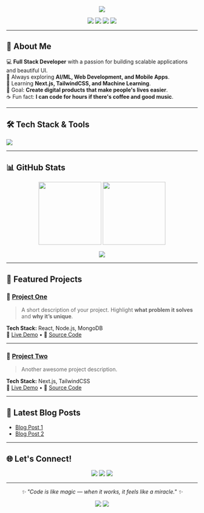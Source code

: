 <!-- Banner / Header Animasi -->
<p align="center">
  <img src="https://readme-typing-svg.herokuapp.com?size=25&duration=4000&color=00F7FF&center=true&vCenter=true&width=800&lines=Hi+There!+👋+I'm+Wilhelmina+Lorenzia+Wijaya;Full+Stack+Developer+%7C+Creative+Thinker+%7C+Lifelong+Learner;Always+learning+new+things+🚀" />
</p>

<!-- Social Badges -->
<p align="center">
  <a href="https://linkedin.com/in/YOUR-LINK"><img src="https://img.shields.io/badge/-LinkedIn-0077B5?style=for-the-badge&logo=linkedin&logoColor=white"/></a>
  <a href="mailto:your.email@example.com"><img src="https://img.shields.io/badge/-Gmail-D14836?style=for-the-badge&logo=gmail&logoColor=white"/></a>
  <a href="https://instagram.com/YOUR-IG"><img src="https://img.shields.io/badge/-Instagram-E4405F?style=for-the-badge&logo=instagram&logoColor=white"/></a>
  <a href="https://YOUR-PORTFOLIO.com"><img src="https://img.shields.io/badge/-Portfolio-FF5722?style=for-the-badge&logo=Google-Chrome&logoColor=white"/></a>
</p>

---

## 🌟 About Me
💻 **Full Stack Developer** with a passion for building scalable applications and beautiful UI.  
🚀 Always exploring **AI/ML, Web Development, and Mobile Apps**.  
🌱 Learning **Next.js, TailwindCSS, and Machine Learning**.  
🎯 Goal: **Create digital products that make people's lives easier**.  
☕ Fun fact: **I can code for hours if there's coffee and good music**.

---

## 🛠 Tech Stack & Tools
<p>
  <img src="https://skillicons.dev/icons?i=html,css,js,ts,react,nextjs,nodejs,express,python,java,php,laravel,mysql,postgresql,mongodb,git,github,vscode,figma" />
</p>

---

## 📊 GitHub Stats
<p align="center">
  <img src="https://github-readme-stats.vercel.app/api?username=USERNAME&show_icons=true&theme=tokyonight&count_private=true" height="165"/>
  <img src="https://github-readme-streak-stats.herokuapp.com/?user=USERNAME&theme=tokyonight" height="165"/>
</p>

<p align="center">
  <img src="https://github-readme-activity-graph.vercel.app/graph?username=USERNAME&theme=tokyo-night" />
</p>

---

## 🚀 Featured Projects

### 📌 [Project One](#)
> A short description of your project. Highlight **what problem it solves** and **why it’s unique**.

**Tech Stack:** React, Node.js, MongoDB  
🔗 [Live Demo](#) • 📂 [Source Code](#)

---

### 📌 [Project Two](#)
> Another awesome project description.

**Tech Stack:** Next.js, TailwindCSS  
🔗 [Live Demo](#) • 📂 [Source Code](#)

---

## 📝 Latest Blog Posts
<!-- BLOG-POST-LIST:START -->
- [Blog Post 1](#)
- [Blog Post 2](#)
<!-- BLOG-POST-LIST:END -->

---

## 🌐 Let's Connect!
<p align="center">
  <a href="https://linkedin.com/in/YOUR-LINK"><img src="https://img.shields.io/badge/-LinkedIn-blue?logo=linkedin&style=for-the-badge" /></a>
  <a href="https://instagram.com/YOUR-IG"><img src="https://img.shields.io/badge/-Instagram-purple?logo=instagram&style=for-the-badge" /></a>
  <a href="mailto:your.email@example.com"><img src="https://img.shields.io/badge/-Gmail-red?logo=gmail&style=for-the-badge" /></a>
</p>

---

<p align="center">
  <i>✨ "Code is like magic — when it works, it feels like a miracle." ✨</i>
</p>

<p align="center">
  <img src="https://komarev.com/ghpvc/?username=USERNAME&label=Profile+Views&color=0e75b6&style=flat" />
  <img src="https://img.shields.io/github/followers/USERNAME?label=Followers&style=flat" />
</p>
